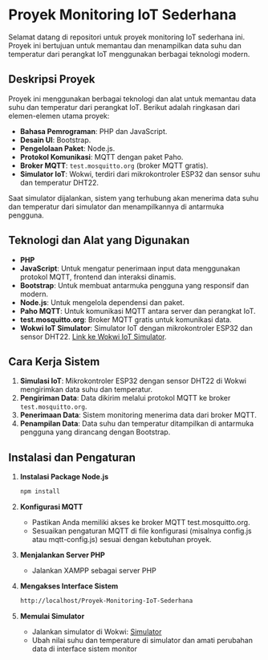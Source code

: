 # Proyek Monitoring IoT Sederhana

Selamat datang di repositori untuk proyek monitoring IoT sederhana ini. Proyek ini bertujuan untuk memantau dan menampilkan data suhu dan temperatur dari perangkat IoT menggunakan berbagai teknologi modern.

## Deskripsi Proyek

Proyek ini menggunakan berbagai teknologi dan alat untuk memantau data suhu dan temperatur dari perangkat IoT. Berikut adalah ringkasan dari elemen-elemen utama proyek:

- **Bahasa Pemrograman**: PHP dan JavaScript.
- **Desain UI**: Bootstrap.
- **Pengelolaan Paket**: Node.js.
- **Protokol Komunikasi**: MQTT dengan paket Paho.
- **Broker MQTT**: `test.mosquitto.org` (broker MQTT gratis).
- **Simulator IoT**: Wokwi, terdiri dari mikrokontroler ESP32 dan sensor suhu dan temperatur DHT22.

Saat simulator dijalankan, sistem yang terhubung akan menerima data suhu dan temperatur dari simulator dan menampilkannya di antarmuka pengguna.

## Teknologi dan Alat yang Digunakan

- **PHP**
- **JavaScript**: Untuk mengatur penerimaan input data menggunakan protokol MQTT, frontend dan interaksi dinamis.
- **Bootstrap**: Untuk membuat antarmuka pengguna yang responsif dan modern.
- **Node.js**: Untuk mengelola dependensi dan paket.
- **Paho MQTT**: Untuk komunikasi MQTT antara server dan perangkat IoT.
- **test.mosquitto.org**: Broker MQTT gratis untuk komunikasi data.
- **Wokwi IoT Simulator**: Simulator IoT dengan mikrokontroler ESP32 dan sensor DHT22. [Link ke Wokwi IoT Simulator](https://wokwi.com/projects/348000647024476755).

## Cara Kerja Sistem

1. **Simulasi IoT**: Mikrokontroler ESP32 dengan sensor DHT22 di Wokwi mengirimkan data suhu dan temperatur.
2. **Pengiriman Data**: Data dikirim melalui protokol MQTT ke broker `test.mosquitto.org`.
3. **Penerimaan Data**: Sistem monitoring menerima data dari broker MQTT.
4. **Penampilan Data**: Data suhu dan temperatur ditampilkan di antarmuka pengguna yang dirancang dengan Bootstrap.

## Instalasi dan Pengaturan

1. **Instalasi Package Node.js**
   
     ```bash
     npm install
     ```
2. **Konfigurasi MQTT**
   - Pastikan Anda memiliki akses ke broker MQTT test.mosquitto.org.
   - Sesuaikan pengaturan MQTT di file konfigurasi (misalnya config.js atau mqtt-config.js) sesuai dengan kebutuhan proyek.
3. **Menjalankan Server PHP**
   - Jalankan XAMPP sebagai server PHP
4. **Mengakses Interface Sistem**

   ```bash
   http://localhost/Proyek-Monitoring-IoT-Sederhana
   ```
5. **Memulai Simulator**
   - Jalankan simulator di Wokwi: [Simulator](https://wokwi.com/projects/348000647024476755)
   - Ubah nilai suhu dan temperature di simulator dan amati perubahan data di interface sistem monitor
